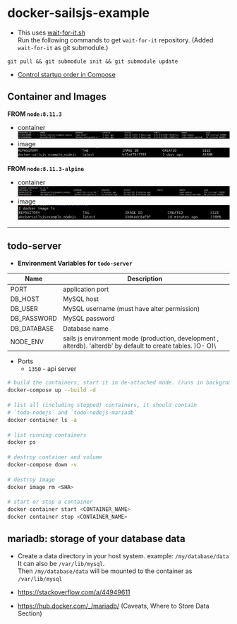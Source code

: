 # docker-sailsjs-example

- This uses [wait-for-it.sh](https://github.com/vishnubob/wait-for-it)  
Run the following commands to get `wait-for-it` repository. (Added `wait-for-it` as git submodule.)
```
git pull && git submodule init && git submodule update
```
-  [Control startup order in Compose](https://docs.docker.com/compose/startup-order/)

## Container and Images
**FROM `node:8.11.3`**
- container  
![container-big](./images/big-container.jpg)
- image  
![image-big](./images/big-image.jpg)

**FROM `node:8.11.3-alpine`**
- container  
![container-big](./images/small-container.jpg)
- image  
![image-big](./images/small-image.jpg)


----

## todo-server
- **Environment Variables for `todo-server`**

| Name | Description |
|---|---|
|PORT| application port
|DB_HOST| MySQL host
|DB_USER| MySQL username (must have alter permission)
|DB_PASSWORD| MySQL password
|DB_DATABASE| Database name 
|NODE_ENV| sails js environment mode (production, development , alterdb). 'alterdb' by default to create tables. \)O- O)\
- Ports
   - `1350` - api server

```bash
# build the containers, start it in de-attached mode. (runs in background).
docker-compose up --build -d

# list all (including stopped) containers, it should contain
# `todo-nodejs` and `todo-nodejs-mariadb`
docker container ls -a

# list running containers
docker ps

# destroy container and volume
docker-compose down -v

# destroy image
docker image rm <SHA>

# start or stop a container
docker container start <CONTAINER_NAME>
docker container stop <CONTAINER_NAME>

```

## mariadb: storage of your database data
- Create a data directory in your host system. example: `/my/database/data`  
It can also be `/var/lib/mysql`.   
Then `/my/database/data` will be mounted to the container as `/var/lib/mysql`

- https://stackoverflow.com/a/44949611
- https://hub.docker.com/_/mariadb/ (Caveats, Where to Store Data Section)
